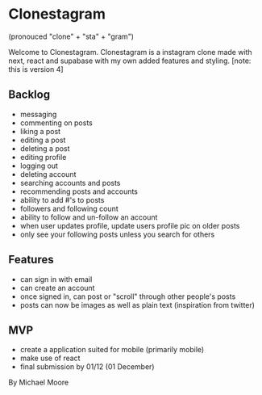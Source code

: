 # Clonestagram
(pronouced "clone" + "sta" + "gram")

Welcome to Clonestagram. Clonestagram is a instagram clone made with next, react and supabase with my own added features and styling. 
[note: this is version 4]


## Backlog

- messaging
- commenting on posts
- liking a post
- editing a post 
- deleting a post
- editing profile
- logging out
- deleting account
- searching accounts and posts
- recommending posts and accounts 
- ability to add #'s to posts
- followers and following count
- ability to follow and un-follow an account
- when user updates profile, update users profile pic on older posts
- only see your following posts unless you search for others

## Features 

- can sign in with email
- can create an account
- once signed in, can post or "scroll" through other people's posts
- posts can now be images as well as plain text (inspiration from twitter)

## MVP

- create a application suited for mobile (primarily mobile)
- make use of react
- final submission by 01/12 (01 December)


By Michael Moore
